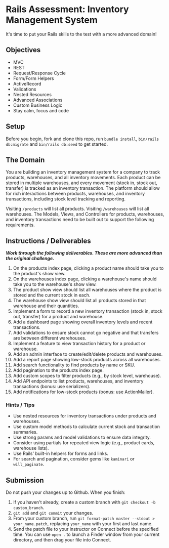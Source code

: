 # Rails Assessment: Inventory Management System

It's time to put your Rails skills to the test with a more advanced domain!

## Objectives

+ MVC
+ REST
+ Request/Response Cycle
+ Form/Form Helpers
+ ActiveRecord
+ Validations
+ Nested Resources
+ Advanced Associations
+ Custom Business Logic
+ Stay calm, focus and code

## Setup

Before you begin, fork and clone this repo, run `bundle install`, `bin/rails db:migrate` and `bin/rails db:seed` to get started.

## The Domain

You are building an inventory management system for a company to track products, warehouses, and all inventory movements. Each product can be stored in multiple warehouses, and every movement (stock in, stock out, transfer) is tracked as an inventory transaction. The platform should allow for rich interactions between products, warehouses, and inventory transactions, including stock level tracking and reporting.

Visiting `/products` will list all products. Visiting `/warehouses` will list all warehouses. The Models, Views, and Controllers for products, warehouses, and inventory transactions need to be built out to support the following requirements.

## Instructions / Deliverables

***Work through the following deliverables. These are more advanced than the original challenge.***

1. On the products index page, clicking a product name should take you to the product's show view.
2. On the warehouses index page, clicking a warehouse's name should take you to the warehouse's show view.
3. The product show view should list all warehouses where the product is stored and the current stock in each.
4. The warehouse show view should list all products stored in that warehouse and their quantities.
5. Implement a form to record a new inventory transaction (stock in, stock out, transfer) for a product and warehouse.
6. Add a dashboard page showing overall inventory levels and recent transactions.
7. Add validations to ensure stock cannot go negative and that transfers are between different warehouses.
8. Implement a feature to view transaction history for a product or warehouse.
9. Add an admin interface to create/edit/delete products and warehouses.
10. Add a report page showing low-stock products across all warehouses.
11. Add search functionality to find products by name or SKU.
12. Add pagination to the products index page.
13. Add custom scopes to filter products (e.g., by stock level, warehouse).
14. Add API endpoints to list products, warehouses, and inventory transactions (bonus: use serializers).
15. Add notifications for low-stock products (bonus: use ActionMailer).

### Hints / Tips

+ Use nested resources for inventory transactions under products and warehouses.
+ Use custom model methods to calculate current stock and transaction summaries.
+ Use strong params and model validations to ensure data integrity.
+ Consider using partials for repeated view logic (e.g., product cards, warehouse lists).
+ Use Rails' built-in helpers for forms and links.
+ For search and pagination, consider gems like `kaminari` or `will_paginate`.

## Submission

Do not push your changes up to Github. When you finish:

1. If you haven't already, create a custom branch with `git checkout -b custom_branch`.
2. `git add` and `git commit` your changes.
3. From your custom branch, run `git format-patch master --stdout > your_name.patch`, replacing `your_name` with your first and last name.
4. Send the patch file to your instructor on Connect before the specified time. You can use `open .` to launch a Finder window from your current directory, and then drag your file into Connect.
